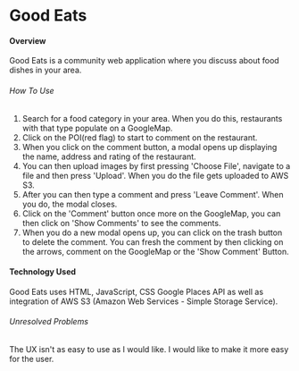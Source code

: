 # Good Eats

#### Overview
Good Eats is a community web application where you discuss about food dishes in your area.

###### How To Use
1. Search for a food category in your area. When you do this, restaurants with that type populate on a GoogleMap.
2. Click on the POI(red flag) to start to comment on the restaurant.
3. When you click on the comment button, a modal opens up
displaying the name, address and rating of the restaurant.
4. You can then upload images by first pressing 'Choose File', navigate to a file and then press 'Upload'. When you do the file gets uploaded to AWS S3.
5. After you can then type a comment and press 'Leave Comment'. When you do, the modal closes.
6. Click on the 'Comment' button once more on the GoogleMap, you can then click on 'Show Comments' to see the comments.
7. When you do a new modal opens up, you can click on the trash button to delete the comment. You can fresh the comment by then clicking on the arrows, comment on the GoogleMap or the 'Show Comment' Button.

#### Technology Used
Good Eats uses HTML, JavaScript, CSS Google Places API as well as integration of AWS S3 (Amazon Web Services - Simple Storage Service).

###### Unresolved Problems

The UX isn't as easy to use as I would like. I would like to make it more easy for the user. 
